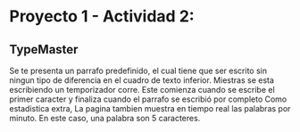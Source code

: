 # Proyecto 1 - Actividad 2:
##	TypeMaster

Se te presenta un parrafo predefinido, el cual tiene que ser escrito sin ningun tipo de diferencia en el cuadro de texto inferior. 
Miestras se esta escribiendo un temporizador corre. Este comienza cuando se escribe el primer caracter y finaliza cuando el parrafo se escribió por completo
Como estadistica extra, La pagina tambien muestra en tiempo real las palabras por minuto. En este caso, una palabra son 5 caracteres.
